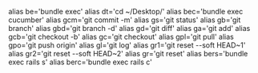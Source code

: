 alias be='bundle exec'
alias dt='cd ~/Desktop/'
alias bec='bundle exec cucumber'
alias gcm='git commit -m'
alias gs='git status'
alias gb='git branch'
alias gbd='git branch -d'
alias gd='git diff'
alias ga='git add'
alias gcb='git checkout -b'
alias gc='git checkout'
alias gpl='git pull'
alias gpo='git push origin'
alias gl='git log'
alias gr1='git reset --soft HEAD~1'
alias gr2='git reset --soft HEAD~2'
alias gr='git reset'
alias bers='bundle exec rails s'
alias berc='bundle exec rails c'

